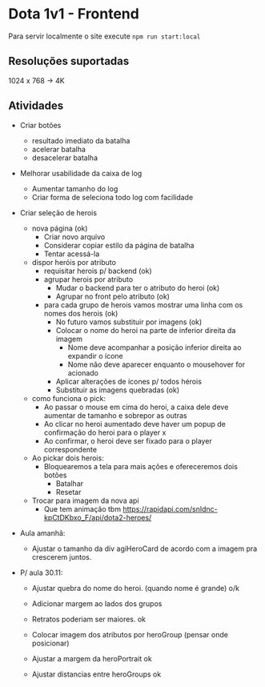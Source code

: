 # Dota 1v1 - Frontend

Para servir localmente o site execute `npm run start:local`

## Resoluções suportadas

1024 x 768 -> 4K

## Atividades

- Criar botões
  - resultado imediato da batalha
  - acelerar batalha
  - desacelerar batalha
  
  
- Melhorar usabilidade da caixa de log
  - Aumentar tamanho do log
  - Criar forma de seleciona todo log com facilidade



- Criar seleção de herois
  - nova página (ok)
    - Criar novo arquivo
    - Considerar copiar estilo da página de batalha
    - Tentar acessá-la
  - dispor heróis por atributo
    - requisitar herois p/ backend (ok)
    - agrupar herois por atributo
      - Mudar o backend para ter o atributo do heroi (ok)
      - Agrupar no front pelo atributo (ok)
    - para cada grupo de herois vamos mostrar uma linha com os nomes dos herois (ok)
      - No futuro vamos substituir por imagens (ok)
      - Colocar o nome do heroi na parte de inferior direita da imagem
        - Nome deve acompanhar a posição inferior direita ao expandir o ícone
        - Nome não deve aparecer enquanto o mousehover for acionado
      - Aplicar alterações de ícones p/ todos hérois
      - Substituir as imagens quebradas (ok)
  - como funciona o pick:
    - Ao passar o mouse em cima do heroi, a caixa dele deve aumentar de tamanho e sobrepor as outras
    - Ao clicar no heroi aumentado deve haver um popup de confirmação do heroi para o player x
    - Ao confirmar, o heroi deve ser fixado para o player correspondente
  - Ao pickar dois herois:
    - Bloquearemos a tela para mais ações e ofereceremos dois botões
      - Batalhar
      - Resetar
  - Trocar para imagem da nova api
    - Que tem animação tbm https://rapidapi.com/snldnc-kpCtDKbxo_F/api/dota2-heroes/

- Aula amanhã:
  - Ajustar o tamanho da div agiHeroCard de acordo com a imagem pra crescerem juntos.
- P/ aula 30.11:
  - Ajustar quebra do nome do heroi. (quando nome é grande) o/k
  - Adicionar margem ao lados dos grupos
  - Retratos poderiam ser maiores. ok
  
  - Colocar imagem dos atributos por heroGroup (pensar onde posicionar)
  - Ajustar a margem da heroPortrait ok
  - Ajustar distancias entre heroGroups ok
  